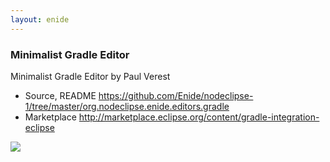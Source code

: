 ```yaml
---
layout: enide
---
```



### Minimalist Gradle Editor

Minimalist Gradle Editor by Paul Verest

- Source, README <https://github.com/Enide/nodeclipse-1/tree/master/org.nodeclipse.enide.editors.gradle>
- Marketplace <http://marketplace.eclipse.org/content/gradle-integration-eclipse>

![](https://marketplace.eclipse.org/sites/default/files/styles/ds_solution_screenshot/public/Minimalist_Gradle_Editor.PNG)
